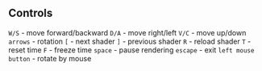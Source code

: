 ## Controls
`W/S` - move forward/backward
`D/A` - move right/left
`V/C` - move up/down
`arrows` - rotation
`[` - next shader
`]` - previous shader
`R` - reload shader
`T` - reset time
`F` - freeze time
`space` - pause rendering
`escape` - exit
`left mouse button` - rotate by mouse
